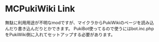 # MCPukiWiki Link
無駄に利用用途が不明なmodですが、マイクラからPukiWikiのページを読み込んだり書き込んだりとかできます。
PukiBot使ってるので使うにはbot.inc.phpをPukiWiki側に入れてセットアップする必要があります。

